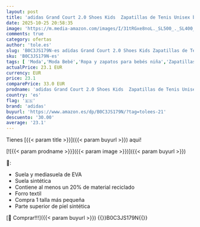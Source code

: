 ```yaml
---
layout: post
title: 'adidas Grand Court 2.0 Shoes Kids  Zapatillas de Tenis Unisex bebé  Core Black FTWR White Core Black  23.5 EU'
date: 2025-10-25 20:58:35
image: 'https://m.media-amazon.com/images/I/31tRGxe8noL._SL500_._SL400_.jpg'
comments: true
category: ofertas
author: 'tole.es'
slug: 'B0C3JS179N-es adidas Grand Court 2.0 Shoes Kids Zapatillas de Tenis...'
sku: 'B0C3JS179N-es'
tags: [ 'Moda','Moda Bebé','Ropa y zapatos para bebés niña','Zapatillas para niñas','Zapatos para niñas','adidas','bebé','🇪🇸', ]
actualPrice: 23.1 EUR
currency: EUR
price: 23.1
comparePrice: 33.0 EUR
prodname: 'adidas Grand Court 2.0 Shoes Kids  Zapatillas de Tenis Unisex bebé  Core Black FTWR White Core Black  23.5 EU'
country: 'es'
flag: '🇪🇸'
brand: 'adidas'
buyurl: 'https://www.amazon.es/dp/B0C3JS179N/?tag=tolees-21'
descuento: '30.00'
average: '23.1'
---
```


Tienes [{{< param title >}}]({{< param buyurl >}}) aqui!

[![{{< param prodname >}}]({{< param image >}})]({{< param buyurl >}})

🔎:

- Suela y mediasuela de EVA
- Suela sintética
- Contiene al menos un 20% de material reciclado
- Forro textil
- Compra 1 talla más pequeña
- Parte superior de piel sintética

[🛒 Comprar!!!]({{< param buyurl >}})
{{<world>}}B0C3JS179N{{</world>}}
